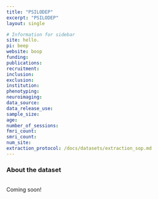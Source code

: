```yaml
---
title: "PSILODEP"
excerpt: "PSILODEP"
layout: single

# Information for sidebar
site: hello.
pi: beep
website: boop
funding:
publications:
recruitment:
inclusion:
exclusion:
institution:
phenotyping:
neuroimaging:
data_source:
data_release_use:
sample_size:
age:
number_of_sessions:
fmri_count:
smri_count:
num_site:
extraction_protocol: /docs/datasets/extraction_sop.md
---
```


### About the dataset
<br>
Coming soon!
